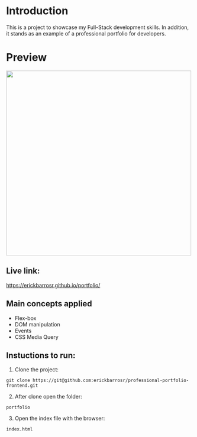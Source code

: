 # Introduction

This is a project to showcase my Full-Stack development skills.
In addition, it stands as an example of a professional portfolio for developers.

# Preview

<img src="https://github.com/erickbarrosr/professional-portfolio-frontend/blob/main/source/imagens/preview.png" height="500"/>

## Live link:

https://erickbarrosr.github.io/portfolio/

## Main concepts applied

- Flex-box
- DOM manipulation
- Events
- CSS Media Query

## Instuctions to run:

1.  Clone the project:

```
git clone https://git@github.com:erickbarrosr/professional-portfolio-frontend.git
```

2. After clone open the folder:

```
portfolio
```

3. Open the index file with the browser:

```
index.html
```
